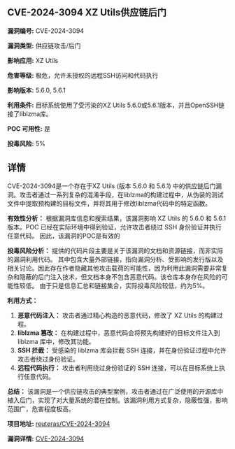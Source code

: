## CVE-2024-3094 XZ Utils供应链后门

**漏洞编号:** CVE-2024-3094

**漏洞类型:** 供应链攻击/后门

**影响应用:** XZ Utils

**危害等级:** 极危，允许未授权的远程SSH访问和代码执行

**影响版本:** 5.6.0, 5.6.1

**利用条件:** 目标系统使用了受污染的XZ Utils 5.6.0或5.6.1版本，并且OpenSSH链接了liblzma库。

**POC 可用性:** 是

**投毒风险:** 5%

## 详情

CVE-2024-3094是一个存在于XZ Utils (版本 5.6.0 和 5.6.1) 中的供应链后门漏洞。攻击者通过一系列复杂的混淆手段，在liblzma的构建过程中，从伪装的测试文件中提取预构建的目标文件，并将其用于修改liblzma代码中的特定函数。

**有效性分析：** 根据漏洞库信息和搜索结果，该漏洞影响 XZ Utils 的 5.6.0 和 5.6.1 版本。POC 已经在实际环境中得到验证，允许攻击者绕过 SSH 身份验证并执行任意代码。 因此，该漏洞的POC是有效的

**投毒风险分析：** 提供的代码片段主要是关于该漏洞的文档和资源链接，而非实际的漏洞利用代码。 其中包含大量外部链接，指向漏洞分析、受影响的发行版以及相关讨论。因此存在作者隐藏其他攻击载荷的可能性，因为利用此漏洞需要非常复杂和隐蔽的后门注入技术，但文档本身不包含恶意代码。该仓库本身存在风险的可能性较低。 由于只是信息汇总和链接集合，实际投毒风险较低，约为5%。

**利用方式：**

1.  **恶意代码注入：** 攻击者通过精心构造的恶意代码，修改了 XZ Utils 的构建过程。
2.  **liblzma 篡改：** 在构建过程中，恶意代码会将预先构建好的目标文件注入到 liblzma 库中，修改其功能。
3.  **SSH 拦截：** 受感染的 liblzma 库会拦截 SSH 连接，并在身份验证过程中允许攻击者绕过身份验证。
4.  **远程代码执行：** 攻击者利用绕过身份验证的 SSH 连接，可以在目标系统上执行任意代码。

**总结：** 该漏洞是一个供应链攻击的典型案例，攻击者通过在广泛使用的开源库中植入后门，实现了对大量系统的潜在控制。该漏洞利用方式复杂，隐蔽性强，影响范围广，危害程度极高。

**项目地址:** [reuteras/CVE-2024-3094](https://github.com/reuteras/CVE-2024-3094)

**漏洞详情:** [CVE-2024-3094](https://nvd.nist.gov/vuln/detail/CVE-2024-3094)